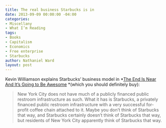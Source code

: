 ```yaml
---
title: The real business Starbucks is in
date: 2013-09-09 00:00:00 -04:00
categories:
- Miscellany
- What I’m Reading
tags:
- Books
- Capitalism
- Economics
- Free enterprise
- Starbucks
author: Nathaniel Ward
layout: post
---
```


Kevin Williamson explains Starbucks’ business model in *[The End Is Near And It’s Going to Be Awesome][1] *(which you should definitely buy):

> New York City does not have much of a publicly financed public restroom infrastructure as such. What it has is Starbucks, a privately financed public restroom infrastructure with a very successful for-profit coffee chain attached to it. Maybe you don’t think of Starbucks that way, and Starbucks certainly doesn’t think of Starbucks that way, but residents of New York City apparently think of Starbucks that way.

 [1]: http://www.amazon.com/exec/obidos/ASIN/0062220683/nathward-20